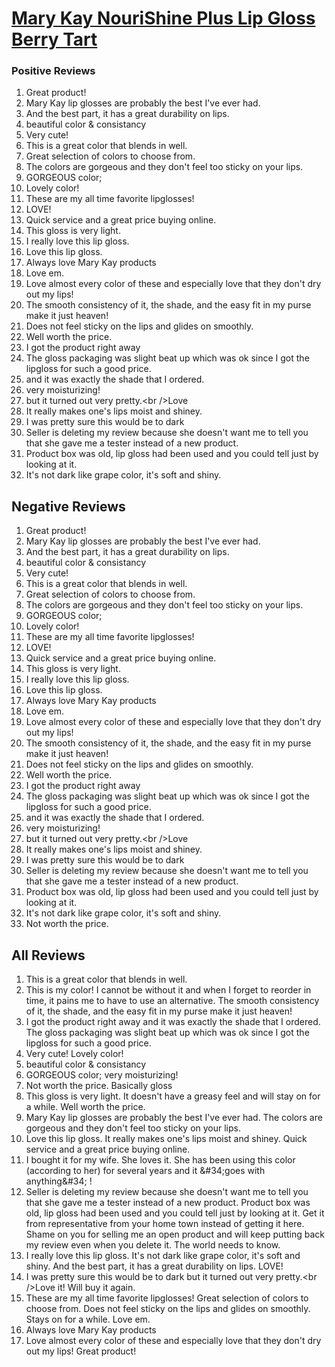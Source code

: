 # [Mary Kay NouriShine Plus Lip Gloss Berry Tart](https://products.checkmycream.com/products/Mary-Kay-NouriShine-Plus-Lip-Gloss-Berry-Tart.html)

### Positive Reviews

<ol>
      <li>Great product!</li>
      <li>Mary Kay lip glosses are probably the best I&#x27;ve ever had.</li>
      <li>And the best part, it has a great durability on lips.</li>
      <li>beautiful color &amp; consistancy</li>
      <li>Very cute!</li>
      <li>This is a great color that blends in well.</li>
      <li>Great selection of colors to choose from.</li>
      <li>The colors are gorgeous and they don&#x27;t feel too sticky on your lips.</li>
      <li>GORGEOUS color;</li>
      <li>Lovely color!</li>
      <li>These are my all time favorite lipglosses!</li>
      <li>LOVE!</li>
      <li>Quick service and a great price buying online.</li>
      <li>This gloss is very light.</li>
      <li>I really love this lip gloss.</li>
      <li>Love this lip gloss.</li>
      <li>Always love Mary Kay products</li>
      <li>Love em.</li>
      <li>Love almost every color of these and especially love that they don&#x27;t dry out my lips!</li>
      <li>The smooth consistency of it, the shade, and the easy fit in my purse make it just heaven!</li>
      <li>Does not feel sticky on the lips and glides on smoothly.</li>
      <li>Well worth the price.</li>
      <li>I got the product right away</li>
      <li>The gloss packaging  was slight beat up which was ok since I got the lipgloss for such a good price.</li>
      <li>and it was exactly the shade that I ordered.</li>
      <li>very moisturizing!</li>
      <li>but it turned out very pretty.&lt;br /&gt;Love</li>
      <li>It really makes one&#x27;s lips moist and shiney.</li>
      <li>I was pretty sure this would be to dark</li>
      <li>Seller is deleting my review because she doesn&#x27;t want me to tell you that she gave me a tester instead of a new product.</li>
      <li>Product box was old, lip gloss had been used and you could tell just by looking at it.</li>
      <li>It&#x27;s not dark like grape color, it&#x27;s soft and shiny.</li>
</ol>


<h2>Negative Reviews</h2>
<ol>
<li> Great product!</li>
<li> Mary Kay lip glosses are probably the best I&#x27;ve ever had.</li>
<li> And the best part, it has a great durability on lips.</li>
<li> beautiful color &amp; consistancy</li>
<li> Very cute!</li>
<li> This is a great color that blends in well.</li>
<li> Great selection of colors to choose from.</li>
<li> The colors are gorgeous and they don&#x27;t feel too sticky on your lips.</li>
<li> GORGEOUS color;</li>
<li> Lovely color!</li>
<li> These are my all time favorite lipglosses!</li>
<li> LOVE!</li>
<li> Quick service and a great price buying online.</li>
<li> This gloss is very light.</li>
<li> I really love this lip gloss.</li>
<li> Love this lip gloss.</li>
<li> Always love Mary Kay products</li>
<li> Love em.</li>
<li> Love almost every color of these and especially love that they don&#x27;t dry out my lips!</li>
<li> The smooth consistency of it, the shade, and the easy fit in my purse make it just heaven!</li>
<li> Does not feel sticky on the lips and glides on smoothly.</li>
<li> Well worth the price.</li>
<li> I got the product right away</li>
<li> The gloss packaging  was slight beat up which was ok since I got the lipgloss for such a good price.</li>
<li> and it was exactly the shade that I ordered.</li>
<li> very moisturizing!</li>
<li> but it turned out very pretty.&lt;br /&gt;Love</li>
<li> It really makes one&#x27;s lips moist and shiney.</li>
<li> I was pretty sure this would be to dark</li>
<li> Seller is deleting my review because she doesn&#x27;t want me to tell you that she gave me a tester instead of a new product.</li>
<li> Product box was old, lip gloss had been used and you could tell just by looking at it.</li>
<li> It&#x27;s not dark like grape color, it&#x27;s soft and shiny.</li>
<li> Not worth the price.</li>
</ol>

<h2>All Reviews</h2>

<ol>
    <li> This is a great color that blends in well.</li>
    <li> This is my color! I cannot be without it and when I forget to reorder in time, it pains me to have to use an alternative. The smooth consistency of it, the shade, and the easy fit in my purse make it just heaven!</li>
    <li> I got the product right away and it was exactly the shade that I ordered. The gloss packaging  was slight beat up which was ok since I got the lipgloss for such a good price.</li>
    <li> Very cute! Lovely color!</li>
    <li> beautiful color &amp; consistancy</li>
    <li> GORGEOUS color; very moisturizing!</li>
    <li> Not worth the price. Basically gloss</li>
    <li> This gloss is very light. It doesn&#x27;t have a greasy feel and will stay on for a while. Well worth the price.</li>
    <li> Mary Kay lip glosses are probably the best I&#x27;ve ever had. The colors are gorgeous and they don&#x27;t feel too sticky on your lips.</li>
    <li> Love this lip gloss. It really makes one&#x27;s lips moist and shiney. Quick service and a great price buying online.</li>
    <li> I bought it for my wife.  She loves it.  She has been using this color (according to her) for several years and it &amp;#34;goes with anything&amp;#34; !</li>
    <li> Seller is deleting my review because she doesn&#x27;t want me to tell you that she gave me a tester instead of a new product. Product box was old, lip gloss had been used and you could tell just by looking at it. Get it from  representative from your home town instead of getting it here. Shame on you for selling me an open product and will keep putting back my review even when you delete it. The world needs to know.</li>
    <li> I really love this lip gloss. It&#x27;s not dark like grape color, it&#x27;s soft and shiny. And the best part, it has a great durability on lips. LOVE!</li>
    <li> I was pretty sure this would be to dark but it turned out very pretty.&lt;br /&gt;Love it! Will buy it again.</li>
    <li> These are my all time favorite lipglosses! Great selection of colors to choose from. Does not feel sticky on the lips and glides on smoothly. Stays on for a while. Love em.</li>
    <li> Always love Mary Kay products</li>
    <li> Love almost every color of these and especially love that they don&#x27;t dry out my lips! Great product!</li>
</ol>




